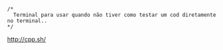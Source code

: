 ```
/*
  Terminal para usar quando não tiver como testar um cod diretamente no terminal..
*/
```

http://cpp.sh/
